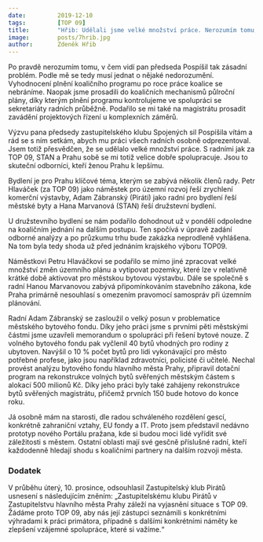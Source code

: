 ```yaml
---
date:         2019-12-10
tags:         [TOP 09]
title:        "Hřib: Udělali jsme velké množství práce. Nerozumím tomu, v čem vidí pan předseda Pospíšil tak zásadní problém"
image: 	      posts/7hrib.jpg
author:       Zdeněk Hřib
---
```


Po pravdě nerozumím tomu, v čem vidí pan předseda Pospíšil tak zásadní problém. Podle mě se tedy musí jednat o nějaké nedorozumění. Vyhodnocení plnění koaličního programu po roce práce koalice se nebráníme. Naopak jsme prosadili do koaličních mechanismů půlroční plány, díky kterým plnění programu kontrolujeme ve spolupráci se sekretariáty radních průběžně. Podařilo se mi také na magistrátu prosadit zavádění projektových řízení u komplexních záměrů. 

Výzvu pana předsedy zastupitelského klubu Spojených sil Pospíšila vítám a rád se s ním setkám, abych mu práci všech radních osobně odprezentoval. Jsem totiž přesvědčen, že se udělalo velké množství práce. S radními jak za TOP 09, STAN a Prahu sobě se mi totiž velice dobře spolupracuje. Jsou to skuteční odborníci, kteří ženou Prahu k lepšímu.

Bydlení je pro Prahu klíčové téma, kterým se zabývá několik členů rady. Petr Hlaváček (za TOP 09) jako náměstek pro územní rozvoj řeší zrychlení komerční výstavby, Adam Zábranský (Piráti) jako radní pro bydlení řeší městské byty a Hana Marvanová (STAN) řeší družstevní bydlení.

U družstevního bydlení se nám podařilo dohodnout už v pondělí odpoledne na koaličním jednání na dalším postupu. Ten spočívá v úpravě zadání odborné analýzy a po průzkumu trhu bude zakázka neprodleně vyhlášena. Na tom byla tedy shoda už před jednáním krajského výboru TOP09.

Náměstkovi Petru Hlaváčkovi se podařilo se mimo jiné zpracovat velké množství změn územního plánu a vytipovat pozemky, které lze v relativně krátké době aktivovat pro městskou bytovou výstavbu. Dále se společně s radní Hanou Marvanovou zabývá připomínkováním stavebního zákona, kde Praha primárně nesouhlasí s omezením pravomocí samospráv při územním plánování.

Radní Adam Zábranský se zasloužil o velký posun v problematice městského bytového fondu. Díky jeho práci jsme s prvními pěti městskými částmi jsme uzavřeli memorandum o spolupráci při řešení bytové nouze. Z volného bytového fondu pak vyčlenil 40 bytů vhodných pro rodiny z ubytoven. Navýšil o 10 % počet bytů pro lidi vykonávající pro město potřebné profese, jako jsou například zdravotníci, policisté či učitelé. Nechal provést analýzu bytového fondu hlavního města Prahy, připravil dotační program na rekonstrukce volných bytů svěřených městským částem s alokací 500 milionů Kč. Díky jeho práci byly také zahájeny rekonstrukce bytů svěřených magistrátu, přičemž prvních 150 bude hotovo do konce roku. 
 
Já osobně mám na starosti, dle radou schváleného rozdělení gescí, konkrétně zahraniční vztahy, EU fondy a IT. Proto jsem představil nedávno prototyp nového Portálu pražana, kde si budou moci lidé vyřídit své záležitosti s městem. Ostatní oblasti mají své gesčně příslušné radní, kteří každodenně hledají shodu s koaličními partnery na dalším rozvoji města.

### Dodatek

V průběhu úterý, 10. prosince, odsouhlasil Zastupitelský klub Pirátů usnesení s následujícím zněním: „Zastupitelskému klubu Pirátů v Zastupitelstvu hlavního města Prahy záleží na vyjasnění situace s TOP 09. Žádáme proto TOP 09, aby nás její zástupci seznámili s konkrétními výhradami k práci primátora, případně s dalšími konkrétními náměty ke zlepšení vzájemné spolupráce, které si važíme.“


